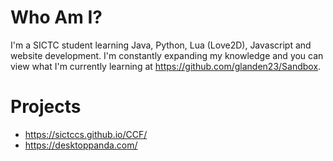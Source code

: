 # Who Am I?
I'm a SICTC student learning Java, Python, Lua (Love2D), Javascript and website development. I'm constantly expanding my knowledge and you can view what I'm currently learning at https://github.com/glanden23/Sandbox.

# Projects
* https://sictccs.github.io/CCF/
* https://desktoppanda.com/
